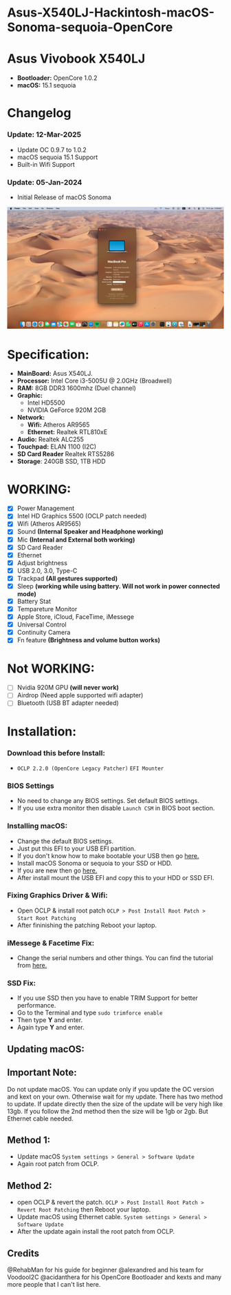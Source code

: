 # Asus-X540LJ-Hackintosh-macOS-Sonoma-sequoia-OpenCore

# Asus Vivobook X540LJ
- **Bootloader:** OpenCore 1.0.2
- **macOS:** 15.1 sequoia

# Changelog

### Update: 12-Mar-2025
- Update OC 0.9.7 to 1.0.2
- macOS sequoia 15.1 Support
- Built-in Wifi Support

### Update: 05-Jan-2024
- Initial Release of macOS Sonoma

<img src="DOC/macOS Sonoma Asus x540LJ.jpg" width="900px" alt="Asus X540LJ macOS Sonoma OpenCore Hackintosh">

# Specification:
- **MainBoard:** Asus X540LJ.
- **Processor:** Intel Core i3-5005U @ 2.0GHz (Broadwell)
- **RAM:** 8GB DDR3 1600mhz (Duel channel)
- **Graphic:** 
  + Intel HD5500
  + NVIDIA GeForce 920M 2GB
- **Network:**
  + **Wifi:** Atheros AR9565
  + **Ethernet:** Realtek RTL810xE
- **Audio:** Realtek ALC255
- **Touchpad:** ELAN 1100 (I2C)
- **SD Card Reader** Realtek RTS5286
- **Storage**: 240GB SSD, 1TB HDD

# WORKING:
- [x] Power Management
- [x] Intel HD Graphics 5500 (OCLP patch needed)
- [x] Wifi (Atheros AR9565)
- [x] Sound **(Internal Speaker and Headphone working)**
- [x] Mic **(Internal and External both working)**
- [x] SD Card Reader
- [x] Ethernet
- [x] Adjust brightness 
- [x] USB 2.0, 3.0, Type-C
- [x] Trackpad **(All gestures supported)**
- [x] Sleep  **(working while using battery. Will not work in power connected mode)**
- [x] Battery Stat 
- [x] Tempareture Monitor 
- [x] Apple Store, iCloud, FaceTime, iMessege
- [x] Universal Control
- [x] Continuity Camera
- [x] Fn feature **(Brightness and volume button works)**

# Not WORKING:
- [ ] Nvidia 920M GPU   **(will never work)**
- [ ] Airdrop (Need apple supported wifi adapter)
- [ ] Bluetooth (USB BT adapter needed)

# Installation:

### Download this before Install:
- `OCLP 2.2.0 (OpenCore Legacy Patcher)`  `EFI Mounter` 

### BIOS Settings
- No need to change any BIOS settings. Set default BIOS settings.
- If you use extra monitor then disable `Launch CSM` in BIOS boot section.

### Installing macOS:
- Change the default BIOS settings.
- Just put this EFI to your USB EFI partition.
- If you don't know how to make bootable your USB then go [here.](https://dortania.github.io/OpenCore-Install-Guide/installer-guide/)
- Install macOS Sonoma or sequoia to your SSD or HDD.
- If you are new then go [here.](https://dortania.github.io/OpenCore-Install-Guide/prerequisites.html#prerequisites)
- After install mount the USB EFI and copy this to your HDD or SSD EFI.
  
### Fixing Graphics Driver & Wifi:
- Open OCLP & install root patch `OCLP > Post Install Root Patch > Start Root Patching`
- After fininishing the patching Reboot your laptop.

### iMessege & Facetime Fix:
- Change the serial numbers and other things. You can find the tutorial from [here.](https://dortania.github.io/OpenCore-Install-Guide/config-laptop.plist/broadwell.html#platforminfo)

### SSD Fix:
- If you use SSD then you have to enable TRIM Support for better performance.
- Go to the Terminal and type `sudo trimforce enable`
- Then type **Y** and enter.
- Again type **Y** and enter.

## Updating macOS:
## Important Note:
Do not update macOS. You can update only if you update the OC version and kext on your own. Otherwise wait for my update.
There has two method to update. If update directly then the size of the update will be very high like 13gb. If you follow the 2nd method then the size will be 1gb or 2gb. But Ethernet cable needed.

## Method 1:
- Update macOS `System settings > General > Software Update`
- Again root patch from OCLP.

## Method 2:
- open OCLP & revert the patch. `OCLP > Post Install Root Patch > Revert Root Patching` then Reboot your laptop.
- Update macOS using Ethernet cable. `System settings > General > Software Update`
- After the update again install the root patch from OCLP.

## Credits
@RehabMan for his guide for beginner
@alexandred and his team for VoodooI2C 
@acidanthera for his OpenCore Bootloader and kexts
and many more people that I can't list here.
